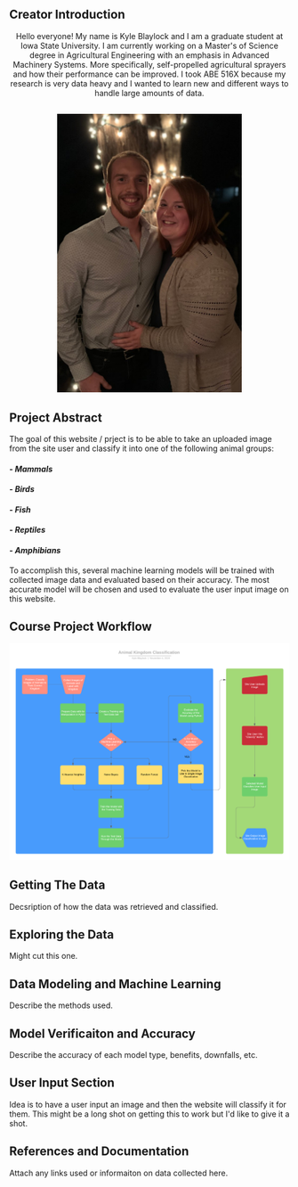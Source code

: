 ## Creator Introduction

<div align="center">  
Hello everyone! My name is Kyle Blaylock and I am a graduate student at Iowa State University. I am currently working on a Master's of Science degree in Agricultural Engineering with an emphasis in Advanced Machinery Systems. More specifically, self-propelled agricultural sprayers and how their performance can be improved. I took ABE 516X because my research is very data heavy and I wanted to learn new and different ways to handle large amounts of data.
</div>

##   
<p align="center">
  <img height="500" src="IMG_0303.jpg">
</p>

## Project Abstract
  
The goal of this website / prject is to be able to take an uploaded image from the site user and classify it into one of the following animal groups:

  #### - *Mammals*
  #### - *Birds*
  #### - *Fish*
  #### - *Reptiles*
  #### - *Amphibians*
  
To accomplish this, several machine learning models will be trained with collected image data and evaluated based on their accuracy.
The most accurate model will be chosen and used to evaluate the user input image on this website.

## Course Project Workflow

<p align="center">
  <img width="1000" src="Animal%20Kingdom%20Classification.png">
</p>

## Getting The Data

Decsription of how the data was retrieved and classified.

## Exploring the Data

Might cut this one.

## Data Modeling and Machine Learning
  
Describe the methods used.

## Model Verificaiton and Accuracy

Describe the accuracy of each model type, benefits, downfalls, etc.

## User Input Section

Idea is to have a user input an image and then the website will classify it for them.
This might be a long shot on getting this to work but I'd like to give it a shot.

## References and Documentation

Attach any links used or informaiton on data collected here.
